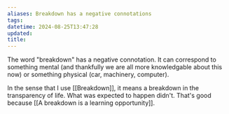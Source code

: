 ```yaml
---
aliases: Breakdown has a negative connotations
tags: 
datetime: 2024-08-25T13:47:28
updated: 
title: 
---
```

The word "breakdown" has a negative connotation. It can correspond to something mental (and thankfully we are all more knowledgable about this now) or something physical (car, machinery, computer).

In the sense that I use [[Breakdown]], it means a breakdown in the transparency of life. What was expected to happen didn't. That's good because [[A breakdown is a learning opportunity]].